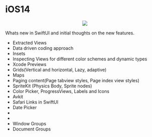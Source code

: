 # iOS14

<p align="center">
<img src="https://img.shields.io/badge/iOS14-Swift%205.2-orange"/>
</p>

Whats new in SwiftUI and initial thoughts on the new features.

- Extracted Views
- Data driven coding approach
- Insets 
- Inspecting Views for different color schemes and dynamic types
- Xcode Previews
- Grids(Vertical and horizontal, Lazy, adaptive)
- Maps
- Paging content(Page tabview styles, Page index view styles)
- SpriteKit (Physics Body, Sprite nodes)
- Color Picker, ProgressViews, Labels and Icons
- Avkit
- Safari Links in SwiftUI 
- Date Picker
-
-
- Window Groups
- Document Groups
